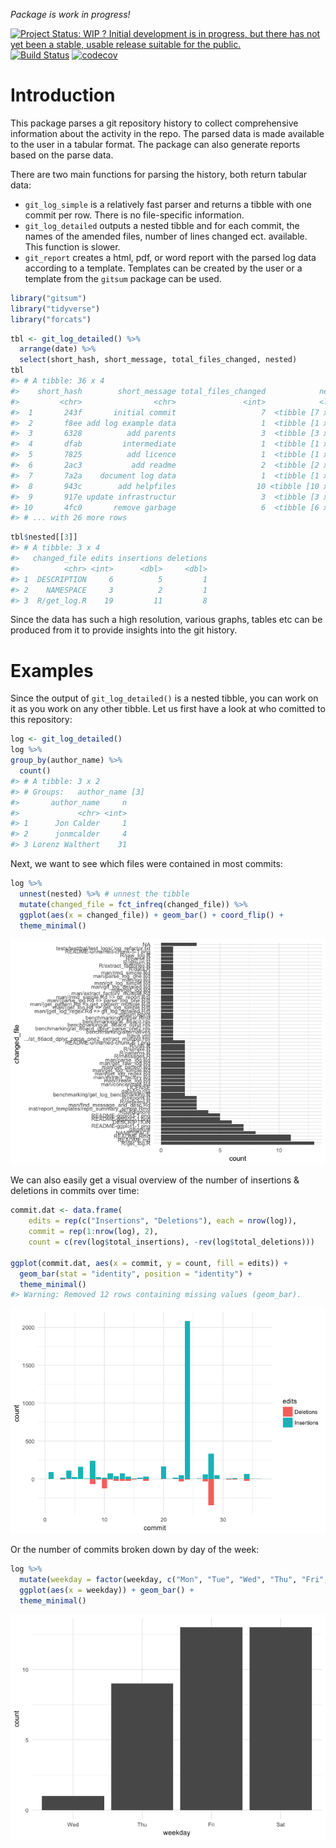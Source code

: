 
<!-- README.md is generated from README.Rmd. Please edit that file -->
*Package is work in progress!*

[![Project Status: WIP ? Initial development is in progress, but there has not yet been a stable, usable release suitable for the public.](http://www.repostatus.org/badges/latest/wip.svg)](http://www.repostatus.org/#wip) [![Build Status](https://travis-ci.org/lorenzwalthert/gitsum.svg?branch=master)](https://travis-ci.org/lorenzwalthert/gitsum) [![codecov](https://codecov.io/gh/lorenzwalthert/gitsum/branch/master/graph/badge.svg)](https://codecov.io/gh/lorenzwalthert/gitsum)

Introduction
============

This package parses a git repository history to collect comprehensive information about the activity in the repo. The parsed data is made available to the user in a tabular format. The package can also generate reports based on the parse data.

There are two main functions for parsing the history, both return tabular data:

-   `git_log_simple` is a relatively fast parser and returns a tibble with one commit per row. There is no file-specific information.
-   `git_log_detailed` outputs a nested tibble and for each commit, the names of the amended files, number of lines changed ect. available. This function is slower.
-   `git_report` creates a html, pdf, or word report with the parsed log data according to a template. Templates can be created by the user or a template from the `gitsum` package can be used.

``` r
library("gitsum")
library("tidyverse")
library("forcats")
```

``` r
tbl <- git_log_detailed() %>%
  arrange(date) %>%
  select(short_hash, short_message, total_files_changed, nested)
tbl 
#> # A tibble: 36 x 4
#>    short_hash        short_message total_files_changed            nested
#>         <chr>                <chr>               <int>            <list>
#>  1       243f       initial commit                   7  <tibble [7 x 4]>
#>  2       f8ee add log example data                   1  <tibble [1 x 4]>
#>  3       6328          add parents                   3  <tibble [3 x 4]>
#>  4       dfab         intermediate                   1  <tibble [1 x 4]>
#>  5       7825          add licence                   1  <tibble [1 x 4]>
#>  6       2ac3           add readme                   2  <tibble [2 x 4]>
#>  7       7a2a    document log data                   1  <tibble [1 x 4]>
#>  8       943c        add helpfiles                  10 <tibble [10 x 4]>
#>  9       917e update infrastructur                   3  <tibble [3 x 4]>
#> 10       4fc0       remove garbage                   6  <tibble [6 x 4]>
#> # ... with 26 more rows
```

``` r
tbl$nested[[3]]
#> # A tibble: 3 x 4
#>   changed_file edits insertions deletions
#>          <chr> <int>      <dbl>     <dbl>
#> 1  DESCRIPTION     6          5         1
#> 2    NAMESPACE     3          2         1
#> 3  R/get_log.R    19         11         8
```

Since the data has such a high resolution, various graphs, tables etc can be produced from it to provide insights into the git history.

Examples
========

Since the output of `git_log_detailed()` is a nested tibble, you can work on it as you work on any other tibble. Let us first have a look at who comitted to this repository:

``` r
log <- git_log_detailed()
log %>%
group_by(author_name) %>%
  count()
#> # A tibble: 3 x 2
#> # Groups:   author_name [3]
#>       author_name     n
#>             <chr> <int>
#> 1      Jon Calder     1
#> 2      jonmcalder     4
#> 3 Lorenz Walthert    31
```

Next, we want to see which files were contained in most commits:

``` r
log %>%
  unnest(nested) %>% # unnest the tibble
  mutate(changed_file = fct_infreq(changed_file)) %>%
  ggplot(aes(x = changed_file)) + geom_bar() + coord_flip() + 
  theme_minimal()
```

![](README-ggplot1-1.png)

We can also easily get a visual overview of the number of insertions & deletions in commits over time:

``` r
commit.dat <- data.frame(
    edits = rep(c("Insertions", "Deletions"), each = nrow(log)),
    commit = rep(1:nrow(log), 2),
    count = c(rev(log$total_insertions), -rev(log$total_deletions)))
    
ggplot(commit.dat, aes(x = commit, y = count, fill = edits)) + 
  geom_bar(stat = "identity", position = "identity") +
  theme_minimal()
#> Warning: Removed 12 rows containing missing values (geom_bar).
```

![](README-ggplot2-1.png)

Or the number of commits broken down by day of the week:

``` r
log %>%
  mutate(weekday = factor(weekday, c("Mon", "Tue", "Wed", "Thu", "Fri", "Sat", "Sun"))) %>% 
  ggplot(aes(x = weekday)) + geom_bar() + 
  theme_minimal()
```

![](README-ggplot3-1.png)
